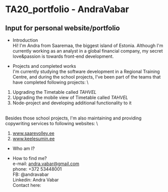 # TA20_portfolio - AndraVabar

## Input for personal website/portfolio

- Introduction
\
Hi! I'm Andra from Saaremaa, the biggest island of Estonia. Although I'm currently working as an analyst in a global financial company, my secret love&passion is towards front-end development. 

- Projects and completed works
\
I'm currently studying the software development in a Regional Training Centre, and during the school projects, I've been part of the teams that have completed following projects:
\
1. Upgrading the Timetable called _TAHVEL_
2. Upgrading the mobile view of Timetable called _TAHVEL_
3. Node-project and developing additional functionality to it

\
Besides those school projects, I'm also maintaining and providing copywriting services to following websites:
\
1. www.saarevolley.ee
2. www.keelesumin.ee

- Who am I?


- How to find me?
\
e-mail: andra.vabar@gmail.com
\
phone: +372 53448001
\
FB: @andravabar
\
Linkedin: Andra Vabar
\
Contact here:
